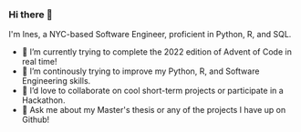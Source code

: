### Hi there 👋

I'm Ines, a NYC-based Software Engineer, proficient in Python, R, and SQL.

- 🔭 I’m currently trying to complete the 2022 edition of Advent of Code in real time!
- 🌱 I’m continously trying to improve my Python, R, and Software Engineering skills.
- 👯 I’d love to collaborate on cool short-term projects or participate in a Hackathon.
- 💬 Ask me about my Master's thesis or any of the projects I have up on Github!
